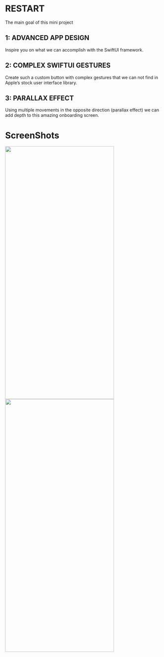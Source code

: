 # RESTART
The main goal of this mini project

## 1: ADVANCED APP DESIGN ##
Inspire you on what we can accomplish with the SwiftUI framework.
## 2: COMPLEX SWIFTUI GESTURES ##
Create such a custom button with complex gestures that we can not find in Apple’s stock user interface library.
## 3: PARALLAX EFFECT
Using multiple movements in the opposite direction (parallax effect) we can add depth to this amazing onboarding screen.

# ScreenShots
<img src="https://user-images.githubusercontent.com/61560211/163722712-e9124d84-78f8-4c9a-a2a3-e24094c8f675.png" width="352" height="817">  <img src="https://user-images.githubusercontent.com/61560211/163722725-d1690541-89aa-4be8-97ea-24049fc6848f.png" width="352" height="817">
